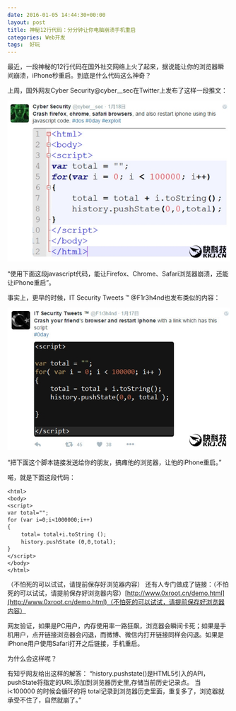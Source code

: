 ```yaml
---
date: 2016-01-05 14:44:30+00:00
layout: post
title: 神秘12行代码：分分钟让你电脑崩溃手机重启
categories: Web开发
tags:  好玩
---
```


最近，一段神秘的12行代码在国外社交网络上火了起来，据说能让你的浏览器瞬间崩溃，iPhone秒重启。到底是什么代码这么神奇？

上周，国外网友Cyber Security@cyber__sec在Twitter上发布了这样一段推文：

[![ ](/assets/神秘12行代码1.jpg)](/assets/神秘12行代码1.jpg)

“使用下面这段javascript代码，能让Firefox、Chrome、Safari浏览器崩溃，还能让iPhone重启”。


事实上，更早的时候，IT Security Tweets ™ @F1r3h4nd也发布类似的内容：

[![ ](/assets/神秘12行代码2.jpg)](/assets/神秘12行代码2.jpg)

“把下面这个脚本链接发送给你的朋友，搞瘫他的浏览器，让他的iPhone重启。”


喏，就是下面这段代码：


	<html>
	<body>
	<script>
	var total="";
	for (var i=0;i<1000000;i++)
	{
	　　 total= total+i.toString ();
	　　 history.pushState (0,0,total);
	}
	</script>
	</body>
	</html>


（不怕死的可以试试，请提前保存好浏览器内容）
还有人专门做成了链接：（不怕死的可以试试，请提前保存好浏览器内容）[http://www.0xroot.cn/demo.html](http://www.0xroot.cn/demo.html)（不怕死的可以试试，请提前保存好浏览器内容）

网友验证，如果是PC用户，内存使用率一路狂飙，浏览器会瞬间卡死；如果是手机用户，点开链接浏览器会闪退，而微博、微信内打开链接同样会闪退。如果是iPhone用户使用Safari打开之后链接，手机重启。

为什么会这样呢？

有知乎网友给出这样的解答：
“history.pushstate()是HTML5引入的API，pushState将指定的URL添加到浏览器历史里,存储当前历史记录点。 当 i<100000 的时候会循环的将 total记录到浏览器历史里面，重复多了，浏览器就承受不住了，自然就崩了。”
